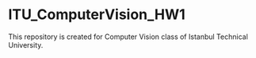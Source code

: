 # ITU_ComputerVision_HW1
This repository is created for Computer Vision class of Istanbul Technical University.
